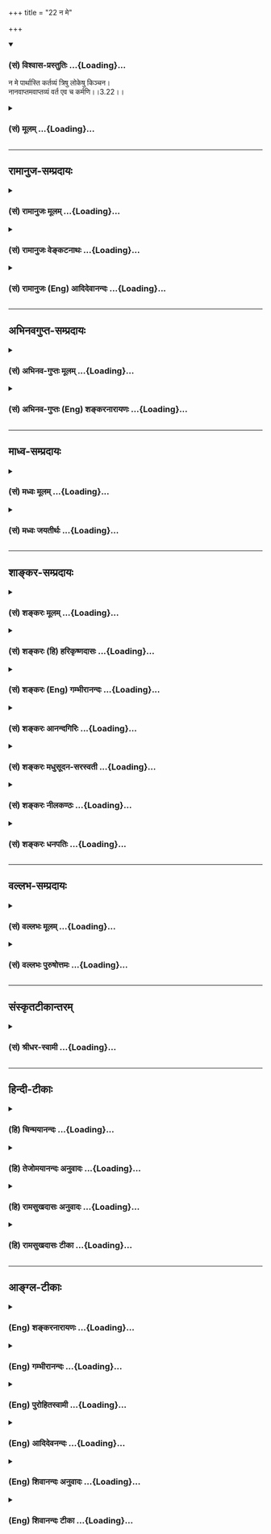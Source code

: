 +++
title = "22 न मे"

+++
<div class="js_include" newlevelforh1="3" title="(सं) विश्वास-प्रस्तुतिः" unfilled url="/purANam_vaiShNavam/mahAbhAratam/06-bhIShma-parva/03-bhagavad-gItA-parva/saMskRtam/vishvAsa-prastutiH/03_karma-yogaH/22_na_me.md">
<details open><summary><h3>(सं) विश्वास-प्रस्तुतिः ...{Loading}...</h3></summary>

न मे पार्थास्ति कर्तव्यं त्रिषु लोकेषु किञ्चन।  
नानवाप्तमवाप्तव्यं वर्त एव च कर्मणि।।3.22।।
</details>
</div>
<div class="js_include collapsed" newlevelforh1="3" title="(सं) मूलम्" unfilled url="/purANam_vaiShNavam/mahAbhAratam/06-bhIShma-parva/03-bhagavad-gItA-parva/saMskRtam/mUlam/03_karma-yogaH/22_na_me.md">
<details><summary><h3>(सं) मूलम् ...{Loading}...</h3></summary>

न मे पार्थास्ति कर्तव्यं त्रिषु लोकेषु किञ्चन।  
नानवाप्तमवाप्तव्यं वर्त एव च कर्मणि।।3.22।।
</details>
</div>


_________________
## रामानुज-सम्प्रदायः
<div class="js_include collapsed" newlevelforh1="3" title="(सं) रामानुजः मूलम्" unfilled url="/purANam_vaiShNavam/mahAbhAratam/06-bhIShma-parva/03-bhagavad-gItA-parva/saMskRtam/rAmAnujaH/mUlam/03_karma-yogaH/22_na_me.md">
<details><summary><h3>(सं) रामानुजः मूलम् ...{Loading}...</h3></summary>

।।3.22।।**न मे** सर्वेश्वरस्य अवाप्तसमस्तकामस्य सर्वज्ञस्य सत्यसंकल्पस्य
**त्रिषु लोकेषु** देवमनुष्यादिरूपेण स्वच्छन्दतो वर्तमानस्य किञ्चिद् अपि
**कर्तव्यम् अस्ति** यतः **अनवाप्तं** कर्मणा **अवाप्तव्यं** न किञ्चिद्
अपि अस्ति अथापि लोकरक्षायै **कर्मणि एव वर्ते।**

</details>
</div>
<div class="js_include collapsed" newlevelforh1="3" title="(सं) रामानुजः वेङ्कटनाथः" unfilled url="/purANam_vaiShNavam/mahAbhAratam/06-bhIShma-parva/03-bhagavad-gItA-parva/saMskRtam/rAmAnujaH/venkaTanAthaH/03_karma-yogaH/22_na_me.md">
<details><summary><h3>(सं) रामानुजः वेङ्कटनाथः ...{Loading}...</h3></summary>

  
  
।।3.22।। मयाऽपि हि निरपेक्षेणैव लोकक्षोभे निष्प्रत्यवायेनापि
परमकारुणिकतया लोकरक्षार्थं कर्मैव क्रियते त्वया तु सापेक्षेण
सप्रत्यवायेन किम्पुनरित्युच्यतेन मे पार्थ इत्यादिश्लोकत्रयेण। मे इति पदेन
कर्मवश्यचेतनान्तरव्यावृत्तो यथावस्थितो हीश्वरः परामृश्यत इत्यभिप्रायेण
विलक्षणनित्यसिद्धविभूतिगुणपौष्कल्यस्य व्यञ्जनानि
सर्वेश्वरस्येत्यादिविशेषणान्युक्तानि सर्वेश्वरस्येति। श्रुतिस्मृती हि
ममैवाज्ञा सा चान्यैरनुवर्तनीया न हि मे नियन्त्रन्तरमस्ति
यदधीनप्रत्यवायभयात् कुर्यामिति भावःअवाप्तसमस्तकामस्येति। न च मे
सङ्कल्पमात्रादसाध्यमितः पूर्वमभिलाषदशामात्रापन्नं प्रयोजनमस्ति यदुपायतया
कर्म कर्तव्यमिति भावः। सर्वज्ञस्य सत्यसङ्कल्पस्येति। नापि मे कर्मवश्यानां
देवमनुष्यतिरश्चां सजातीयतयाऽवतीर्णस्यापि तेषामिव ज्ञानसङ्कोच
इच्छाप्रतिघातो वाऽस्ति यन्निवृत्त्यर्थं कर्म कार्यमित्याशयः। त्रिषु
लोकेषु इत्यत्रार्थसिद्धं विशेषमध्याहृत्याह देवमनुष्येति। उक्तं च भगवता
पराशरेणसमस्तशक्तिरूपाणि तत्करोति जनेश्वरः। देवतिर्यङ्मनुष्याख्या
चेष्टावन्ति स्वलीलया।। जगतामुपकाराय न सा कर्मनिमित्तजा। चेष्टा
तस्याप्रमेयस्य व्यापिन्य व्याहतात्मिका वि.पु.6।7।7172
इति। नानवाप्तमवाप्तव्यम् इत्येतत्कर्तव्याभावेऽपेक्षितहेतुपरतया व्याख्याति
यत इति। उत्तरश्लोकपर्यालोचनसिद्धं प्रयोजनमाह अथापि लोकरक्षायै इति। अथापि
इति चकारस्यार्थः कर्मणि वर्त एवेत्युक्ते न कदाचिदपि कर्मणो विरम्य
ज्ञानयोगमनुतिष्ठामीति फलितं तद्व्यञ्जनायोक्तं कर्मण्येव वर्ते इति। यद्वा
प्रकरणौचित्यादेवकारोऽत्र भिन्नक्रमः।  
  

</details>
</div>
<div class="js_include collapsed" newlevelforh1="3" title="(सं) रामानुजः (Eng) आदिदेवानन्दः" unfilled url="/purANam_vaiShNavam/mahAbhAratam/06-bhIShma-parva/03-bhagavad-gItA-parva/saMskRtam/rAmAnujaH/english/AdidevAnandaH/03_karma-yogaH/22_na_me.md">
<details><summary><h3>(सं) रामानुजः (Eng) आदिदेवानन्दः ...{Loading}...</h3></summary>

3.22 For Me, who is the Lord of all, who has all desires fulfilled, who
is omniscient, whose will is always true, and who, at My own will,
remains in the three worlds in the forms of gods, men and such other
beings, there is nothing whatever to achieve. Therefore though there is
for Me nothing 'unacired', i.e., nothing yet to be acired by work, I go
on working for the protection of the world.

</details>
</div>


_________________
## अभिनवगुप्त-सम्प्रदायः
<div class="js_include collapsed" newlevelforh1="3" title="(सं) अभिनव-गुप्तः मूलम्" unfilled url="/purANam_vaiShNavam/mahAbhAratam/06-bhIShma-parva/03-bhagavad-gItA-parva/saMskRtam/abhinava-guptaH/mUlam/03_karma-yogaH/22_na_me.md">
<details><summary><h3>(सं) अभिनव-गुप्तः मूलम् ...{Loading}...</h3></summary>

।।3.21 3.22।। यद्यदाचरतीति। न मे इति। प्राप्तप्रापणीयस्य परिपूर्णमनसोऽपि
कर्मप्रवृत्तौ लोकानुग्रहः प्रयोजनमित्यत्र श्रीभगवान् आत्मानमेव
दृष्टान्तीकरोति।

</details>
</div>
<div class="js_include collapsed" newlevelforh1="3" title="(सं) अभिनव-गुप्तः (Eng) शङ्करनारायणः" unfilled url="/purANam_vaiShNavam/mahAbhAratam/06-bhIShma-parva/03-bhagavad-gItA-parva/saMskRtam/abhinava-guptaH/english/shankaranArAyaNaH/03_karma-yogaH/22_na_me.md">
<details><summary><h3>(सं) अभिनव-गुप्तः (Eng) शङ्करनारायणः ...{Loading}...</h3></summary>

3.21-22 Yad yad acarati etc. Na me etc. The Bhagavat cities Himself as
an example to illustrate the idea that to favour the world is the
\[only\] purpose for such a person to exert in action, eventhough he has
already attained whatever is to be attained, and is fully satisfied in
his mind.

</details>
</div>


_________________
## माध्व-सम्प्रदायः
<div class="js_include collapsed" newlevelforh1="3" title="(सं) मध्वः मूलम्" unfilled url="/purANam_vaiShNavam/mahAbhAratam/06-bhIShma-parva/03-bhagavad-gItA-parva/saMskRtam/madhvaH/mUlam/03_karma-yogaH/22_na_me.md">
<details><summary><h3>(सं) मध्वः मूलम् ...{Loading}...</h3></summary>

।।3.22।। Sri Madhvacharya did not comment on this sloka.

</details>
</div>
<div class="js_include collapsed" newlevelforh1="3" title="(सं) मध्वः जयतीर्थः" unfilled url="/purANam_vaiShNavam/mahAbhAratam/06-bhIShma-parva/03-bhagavad-gItA-parva/saMskRtam/madhvaH/jayatIrthaH/03_karma-yogaH/22_na_me.md">
<details><summary><h3>(सं) मध्वः जयतीर्थः ...{Loading}...</h3></summary>

।।3.22।। Sri Jayatirtha did not comment on this sloka.  
  

</details>
</div>


_________________
## शाङ्कर-सम्प्रदायः
<div class="js_include collapsed" newlevelforh1="3" title="(सं) शङ्करः मूलम्" unfilled url="/purANam_vaiShNavam/mahAbhAratam/06-bhIShma-parva/03-bhagavad-gItA-parva/saMskRtam/shankaraH/mUlam/03_karma-yogaH/22_na_me.md">
<details><summary><h3>(सं) शङ्करः मूलम् ...{Loading}...</h3></summary>

।।3.22।। न मे मम **पार्थ** न **अस्ति** न विद्यते **कर्तव्यं त्रिषु** अपि
**लोकेषु किञ्चन** किञ्चिदपि। कस्मात् **न अनवाप्तम्** अप्राप्तम्
**अवाप्तव्यं** प्रापणीयम् तथापि **वर्ते एव च कर्मणि** अहम्।।

</details>
</div>
<div class="js_include collapsed" newlevelforh1="3" title="(सं) शङ्करः (हि) हरिकृष्णदासः" unfilled url="/purANam_vaiShNavam/mahAbhAratam/06-bhIShma-parva/03-bhagavad-gItA-parva/saMskRtam/shankaraH/hindI/harikRShNadAsaH/03_karma-yogaH/22_na_me.md">
<details><summary><h3>(सं) शङ्करः (हि) हरिकृष्णदासः ...{Loading}...</h3></summary>

।।3.22।। यदि इस लोकसंग्रहकी कर्तव्यतामें तुझे कुछ शंका हो तो तू मुझे
क्यों नहीं देखता हे पार्थ तीनों लोकोंमें मेरा कुछ भी कर्तव्य नहीं है
अर्थात् मुझे कुछ भी करना नहीं है क्योंकि मुझे कोई भी अप्राप्त वस्तु
प्राप्त नहीं करनी है तो भी मैं कर्मोंमें बर्तता ही हूँ।

</details>
</div>
<div class="js_include collapsed" newlevelforh1="3" title="(सं) शङ्करः (Eng) गम्भीरानन्दः" unfilled url="/purANam_vaiShNavam/mahAbhAratam/06-bhIShma-parva/03-bhagavad-gItA-parva/saMskRtam/shankaraH/english/gambhIrAnandaH/03_karma-yogaH/22_na_me.md">
<details><summary><h3>(सं) शङ्करः (Eng) गम्भीरानन्दः ...{Loading}...</h3></summary>

3.22 O Partha, na asti, there is no; kartavyam, duty; kincana,
whatsoever; me, for Me (to fulfill); even trisu lokesu, in all the three
worlds. Why; There is na anavaptam, nothing (that remains) unachieved;
or avaptavyam, to be achieved. Still varte eva, do I continue; karmani,
in action.

</details>
</div>
<div class="js_include collapsed" newlevelforh1="3" title="(सं) शङ्करः आनन्दगिरिः" unfilled url="/purANam_vaiShNavam/mahAbhAratam/06-bhIShma-parva/03-bhagavad-gItA-parva/saMskRtam/shankaraH/AnandagiriH/03_karma-yogaH/22_na_me.md">
<details><summary><h3>(सं) शङ्करः आनन्दगिरिः ...{Loading}...</h3></summary>

।।3.22।। कृतार्थस्यापि लोकसंग्रहार्थं विहितं कर्म कर्तव्यमित्युक्त्वा
तत्रैव भगवन्तमुदाहरणत्वेनोपन्यस्यति **यदीत्यादिना।** अप्राप्तस्य
प्राप्तये तवापि कर्तृत्वसंभवाद् न किंचिदपि विद्यते कर्तव्यमिति
कथमुक्तमित्याशङ्क्याह **नानवाप्तमिति।** प्रतीकमुपादाय व्याख्यानद्वारा
विद्यावतोऽपि कर्मप्रवृत्तिं संभावयति **नेत्यादिना।** अन्वयार्थं
पुनर्नञोऽनुवादः। भगवतो नास्ति कर्तव्यमित्येतदाकाङ्क्षाद्वारा स्फोरयति
**कस्मादित्यादिना।** प्रयोजनाभावे त्वयापि नानुष्ठेयं कर्मेत्याशङ्क्य
लोकसंग्रहार्थं ममापि कर्मानुष्ठानमिति मत्वाह **तथापीति।**

</details>
</div>
<div class="js_include collapsed" newlevelforh1="3" title="(सं) शङ्करः मधुसूदन-सरस्वती" unfilled url="/purANam_vaiShNavam/mahAbhAratam/06-bhIShma-parva/03-bhagavad-gItA-parva/saMskRtam/shankaraH/madhusUdana-sarasvatI/03_karma-yogaH/22_na_me.md">
<details><summary><h3>(सं) शङ्करः मधुसूदन-सरस्वती ...{Loading}...</h3></summary>

।।3.22।। अत्र चाहमेव दृष्टान्त इत्याह त्रिमिः हे पार्थ मे मम त्रिष्वपि
लोकेषु किमपि कर्तव्यं नास्ति। यतोऽनवाप्तं फलं किंचिन्ममावाप्तव्यं
नास्ति। तथापि वर्तएव कर्मण्यहम्। कर्म करोम्येवेत्यर्थः। पार्थेति
संबोधयन् विशुद्धक्षत्रियवंशोद्भवस्त्वं शूरापत्यापत्यत्वेन चात्यन्तं
मत्समोऽहमिव वर्तितुमर्हसीति दर्शयति।

</details>
</div>
<div class="js_include collapsed" newlevelforh1="3" title="(सं) शङ्करः नीलकण्ठः" unfilled url="/purANam_vaiShNavam/mahAbhAratam/06-bhIShma-parva/03-bhagavad-gItA-parva/saMskRtam/shankaraH/nIlakaNThaH/03_karma-yogaH/22_na_me.md">
<details><summary><h3>(सं) शङ्करः नीलकण्ठः ...{Loading}...</h3></summary>

।।3.22।। कर्मणि वर्ते एव। अहं कर्म करोम्येवेत्यर्थः।

</details>
</div>
<div class="js_include collapsed" newlevelforh1="3" title="(सं) शङ्करः धनपतिः" unfilled url="/purANam_vaiShNavam/mahAbhAratam/06-bhIShma-parva/03-bhagavad-gItA-parva/saMskRtam/shankaraH/dhanapatiH/03_karma-yogaH/22_na_me.md">
<details><summary><h3>(सं) शङ्करः धनपतिः ...{Loading}...</h3></summary>

।।3.22।। अहमिव त्वमपि लोकसंग्रहं कुर्वत्याशयेनाह **नेति।** त्रिषु लोकेषु
मम कर्तव्यं किंचिदपि न विद्यते यस्मादनवाप्तमप्राप्तमवाप्तव्यं प्रापणीयं
त्रिषु लोकेषु किंचिदपि मे नास्ति यद्यप्येवं तथापि कर्मणि वर्त एव। कर्म
करोभ्येवेत्यर्थः। त्वयापि मत्संबन्धित्वान्मत्पक्षपात एव कर्तव्य इति
सूचयन्नाह **पार्थेति।**

</details>
</div>


_________________
## वल्लभ-सम्प्रदायः
<div class="js_include collapsed" newlevelforh1="3" title="(सं) वल्लभः मूलम्" unfilled url="/purANam_vaiShNavam/mahAbhAratam/06-bhIShma-parva/03-bhagavad-gItA-parva/saMskRtam/vallabhaH/mUlam/03_karma-yogaH/22_na_me.md">
<details><summary><h3>(सं) वल्लभः मूलम् ...{Loading}...</h3></summary>

।।3.22।। अत्र चाहमेव निदर्शनमित्याह न म इति त्रिभिः।

</details>
</div>
<div class="js_include collapsed" newlevelforh1="3" title="(सं) वल्लभः पुरुषोत्तमः" unfilled url="/purANam_vaiShNavam/mahAbhAratam/06-bhIShma-parva/03-bhagavad-gItA-parva/saMskRtam/vallabhaH/puruShottamaH/03_karma-yogaH/22_na_me.md">
<details><summary><h3>(सं) वल्लभः पुरुषोत्तमः ...{Loading}...</h3></summary>

  
  
।।3.22।। मयापि तथैव क्रियत इत्याह न मेपार्थेति। हे पार्थ परमानुगृहीत मे
त्रिषु लोकेषु किञ्चन कर्त्तव्यं नास्ति न वा अनवाप्तं अवाप्तव्यं
प्राप्तव्यं तथापि लोकसङ्ग्रहार्थमहं कर्मणि वर्त्ते कर्म करोमीत्यर्थः।  
  

</details>
</div>


_________________
## संस्कृतटीकान्तरम्
<div class="js_include collapsed" newlevelforh1="3" title="(सं) श्रीधर-स्वामी" unfilled url="/purANam_vaiShNavam/mahAbhAratam/06-bhIShma-parva/03-bhagavad-gItA-parva/saMskRtam/shrIdhara-svAmI/03_karma-yogaH/22_na_me.md">
<details><summary><h3>(सं) श्रीधर-स्वामी ...{Loading}...</h3></summary>

।।3.22।। अत्र चाहमेव दृष्टान्त इत्याह त्रिभिः **न मे पार्थेति।** हे पार्थ
मे कर्तव्यं नास्ति। यतस्त्रिष्वपि लोकेष्वनवाप्तमप्राप्तं सदवाप्तव्यं
प्राप्यं नास्ति तथापि कर्मण्यहं वर्ते। कर्म करोम्येवेत्यर्थः।

</details>
</div>


_________________
## हिन्दी-टीकाः
<div class="js_include collapsed" newlevelforh1="3" title="(हि) चिन्मयानन्दः" unfilled url="/purANam_vaiShNavam/mahAbhAratam/06-bhIShma-parva/03-bhagavad-gItA-parva/hindI/chinmayAnandaH/03_karma-yogaH/22_na_me.md">
<details><summary><h3>(हि) चिन्मयानन्दः ...{Loading}...</h3></summary>

।।3.22।। पूर्णस्वरूप में स्थित योगेश्वर श्रीकृष्ण को तीनों लोकों में
किसी वस्तु की इच्छा नहीं थी। यदि वे चाहते तो अपने स्वयं के लिये राज्य
स्थापित कर उसमें सुख से रह सकते थे. परन्तु केवल कर्तव्य पालन का
उत्तरदायित्व समझते हुए पाण्डवों के धर्म और न्याय संगत पक्ष का साथ देने
के लिए ही वे युद्धभूमि में आये थे। बाल्यकाल से लेकर महाभारत युद्ध के क्षण
तक उनका सम्पूर्ण जीवन अनासक्ति का ज्वलन्त उदाहरण हैं। यद्यपि उन्हें जीवन
में प्राप्त करने योग्य वस्तु अप्राप्य नहीं थी तथापि वे सदैव कर्म में ही
रत रहे मानो उनके लिए कर्म करना उत्साह और आनन्द से परिपूर्ण एक क्रीडा
हो। इसी सन्दर्भ में भगवान कहते हैं

</details>
</div>
<div class="js_include collapsed" newlevelforh1="3" title="(हि) तेजोमयानन्दः अनुवादः" unfilled url="/purANam_vaiShNavam/mahAbhAratam/06-bhIShma-parva/03-bhagavad-gItA-parva/hindI/tejomayAnandaH/anuvAdaH/03_karma-yogaH/22_na_me.md">
<details><summary><h3>(हि) तेजोमयानन्दः अनुवादः ...{Loading}...</h3></summary>

।।3.22।। यद्यपि मुझे त्रैलोक्य में कुछ भी कर्तव्य नहीं हैं तथा किंचित भी
प्राप्त होने योग्य (अवाप्तव्यम्) वस्तु अप्राप्त नहीं है, तो भी मैं कर्म
में ही बर्तता हूँ।।

</details>
</div>
<div class="js_include collapsed" newlevelforh1="3" title="(हि) रामसुखदासः अनुवादः" unfilled url="/purANam_vaiShNavam/mahAbhAratam/06-bhIShma-parva/03-bhagavad-gItA-parva/hindI/rAmasukhadAsaH/anuvAdaH/03_karma-yogaH/22_na_me.md">
<details><summary><h3>(हि) रामसुखदासः अनुवादः ...{Loading}...</h3></summary>

।।3.22।। हे पार्थ! मुझे तीनों लोकोंमें न तो कुछ कर्तव्य है और न कोई
प्राप्त करनेयोग्य वस्तु अप्राप्त है, फिर भी मैं कर्तव्यकर्ममें ही लगा
रहता हूँ।

</details>
</div>
<div class="js_include collapsed" newlevelforh1="3" title="(हि) रामसुखदासः टीका" unfilled url="/purANam_vaiShNavam/mahAbhAratam/06-bhIShma-parva/03-bhagavad-gItA-parva/hindI/rAmasukhadAsaH/TIkA/03_karma-yogaH/22_na_me.md">
<details><summary><h3>(हि) रामसुखदासः टीका ...{Loading}...</h3></summary>

।।3.22।।***व्याख्या--*'न मे पार्थास्ति ৷৷.
नानवाप्तमवाप्तव्यम्'--**भगवान् किसी एक लोकमें सीमित नहीं है। इसलिये वे
तीनों लोकोंमें अपना कोई कर्तव्य न होनेकी बात कह रहे हैं। भगवान्के लिये
त्रिलोकीमें कोई भी कर्तव्य शेष नहीं है; क्योंकि उनके लिये कुछ भी पाना
शेष नहीं है। कुछ-न-कुछ पानेके लिये ही सब (मनुष्य, पशु ,पक्षी आदि) कर्म
करते हैं। भगवान् उपर्युक्त पदोंमें बहुत विलक्षण बात कह रहे हैं कि कुछ भी
करना और पाना शेष न होनेपर भी मैं कर्म करता हूँ !  
  
अपने लिये कोई कर्तव्य न होनेपर भी भगवान् केवल दूसरोंके हितके लिये अवतार
लेते हैं और साधु पुरुषोंका उद्धार, पापी पुरुषोंका विनाश तथा धर्मकी
संस्थापना करनेके लिये कर्म करते हैं (गीता 4। 8)। अवतारके सिवाय भगवान्की
सृष्टि-रचना भी जीवमात्रके उद्धारके लिये ही होती है। स्वर्गलोक
पुण्यकर्मोंका फल भुगतानेके लिये है और चौरासी लाख योनियाँ एवं नरक
पाप-कर्मोंका फल भुगतानेके लिये हैं। मनुष्य-योनि पुण्य और पाप--दोनोंसे
ऊँचे उठकर अपना कल्याण करनेके लिये है। ऐसा तभी सम्भव है, जब मनुष्य अपने
लिये कुछ न करे। वह सम्पूर्ण कर्म--स्थूल शरीरसे होनेवाली 'क्रिया',
सूक्ष्म शरीरसे होनेवाला 'चिन्तन' और कारण शरीरसे होनेवाली 'स्थिरता' केवल
दूसरोंके हितके लिये ही करे, अपने लिये नहीं। कारण कि जिनसे सब कर्म किये
जाते हैं, वे स्थूल, सूक्ष्म और कारण--तीनों ही शरीर संसारके हैं, अपने
नहीं। इसलिये कर्मयोगी शरीर, इन्द्रियाँ, मन, बुद्धि, पदार्थ आदि सम्पूर्ण
सामग्रीको (जो वास्तवमें संसारकी ही है) संसारकी ही मानता है और उसे
संसारकी सेवामें लगाता है। अगर मनुष्य संसारकी वस्तुको संसारकी सेवामें न
लगाकर अपने सुख-भोगमें लगाता है तो बड़ी भारी भूल करता है। संसारकी वस्तुको
अपनी मान लेनेसे ही फलकी इच्छा होती है और फलप्राप्तिके लिये कर्म होता है।
इस तरह जबतक मनुष्य कुछ पानेकी इच्छासे कर्म करता है, तबतक उसके लिये
कर्तव्य अर्थात् 'करना' शेष रहता है। गम्भीरतापूर्वक विचार किया जाय तो
मालूम होता है कि मनुष्यमात्रका अपने लिये कोई कर्तव्य है ही नहीं। कारण कि
प्रापणीय वस्तु (परमात्मतत्त्व) नित्यप्राप्त है और स्वयं (स्वरूप) भी
नित्य है, जबकि कर्म और कर्म-फल अनित्य अर्थात् उत्पन्न एवं नष्ट होनेवाला
है। अनित्य-(कर्म और फल-) का सम्बन्ध नित्य-(स्वयं-) के साथ हो ही कैसे
सकता है! कर्मका सम्बन्ध 'पर'- (शरीर और संसार-) से है 'स्व' से नहीं। कर्म
सदैव 'पर' के द्वारा और 'पर' के लिये ही होता है। इसलिये अपने लिये कुछ
करना है ही नहीं। जब मनुष्यमात्रके लिये कोई कर्तव्य नहीं है, तब भगवान्के
लिये कोई कर्तव्य हो ही कैसे सकता है!  
  
कर्मयोगसे सिद्ध हुए महापुरुषके लिये भगवान्ने इसी अध्यायके
सत्रहवें-अठारहवें श्लोकोंमें कहा है कि उस महापुरुषके लिये कोई कर्तव्य
नहीं है; क्योंकि उसकी रति, तृप्ति और संतुष्टि अपने-आपमें ही होती है।
इसलिये उसे संसारमें करने अथवा न करनेसे कोई प्रयोजन नहीं रहता तथा उसका
किसी भी प्राणीसे किञ्चिन्मात्र भी स्वार्थका सम्बन्ध नहीं रहता। ऐसा
होनेपर भी वह महापुरुष लोकसंग्रहार्थ कर्म करता है। इसी प्रकार यहाँ भगवान्
अपने लिये कहते हैं कि कोई भी कर्तव्य न होने तथा कुछ भी पाना बाकी न
होनेपर भी मैं लोकसंग्रहार्थ कर्म करता हूँ। तात्पर्य है कि तत्त्वज्ञ
महापुरुषकी भगवान्के साथ एकता होती है--**'मम साधर्म्यमागताः'** (गीता 14।
2)। जैसे भगवान् त्रिलोकीमें आदर्श पुरुष हैं (गीता 3। 23 4। 11), ऐसे ही
संसारमें तत्त्वज्ञ पुरुष भी आदर्श हैं (गीता 3। 25)।

</details>
</div>


_________________
## आङ्ग्ल-टीकाः
<div class="js_include collapsed" newlevelforh1="3" title="(Eng) शङ्करनारायणः" unfilled url="/purANam_vaiShNavam/mahAbhAratam/06-bhIShma-parva/03-bhagavad-gItA-parva/english/shankaranArAyaNaH/03_karma-yogaH/22_na_me.md">
<details><summary><h3>(Eng) शङ्करनारायणः ...{Loading}...</h3></summary>

3.22. O son of Prtha ! For Me, in the three worlds there is nothing that
must be done; nor is there any thing unattained \[so far\] to be
attained; and yet I exert in action.

</details>
</div>
<div class="js_include collapsed" newlevelforh1="3" title="(Eng) गम्भीरानन्दः" unfilled url="/purANam_vaiShNavam/mahAbhAratam/06-bhIShma-parva/03-bhagavad-gItA-parva/english/gambhIrAnandaH/03_karma-yogaH/22_na_me.md">
<details><summary><h3>(Eng) गम्भीरानन्दः ...{Loading}...</h3></summary>

3.22 In all the three worlds, O Partha, there is no duty whatsoever for
Me (to fulfil); nothing remains unachieved or to be achieved.
\[According to S. the translation of this portion is: There is nothing
unattained that should be attained.-Tr.\] (Still) do I continue in
action.

</details>
</div>
<div class="js_include collapsed" newlevelforh1="3" title="(Eng) पुरोहितस्वामी" unfilled url="/purANam_vaiShNavam/mahAbhAratam/06-bhIShma-parva/03-bhagavad-gItA-parva/english/purohitasvAmI/03_karma-yogaH/22_na_me.md">
<details><summary><h3>(Eng) पुरोहितस्वामी ...{Loading}...</h3></summary>

3.22 There is nothing in this universe, O Arjuna, that I am compelled to
do, nor anything for Me to attain; yet I am persistently active.

</details>
</div>
<div class="js_include collapsed" newlevelforh1="3" title="(Eng) आदिदेवनन्दः" unfilled url="/purANam_vaiShNavam/mahAbhAratam/06-bhIShma-parva/03-bhagavad-gItA-parva/english/AdidevanandaH/03_karma-yogaH/22_na_me.md">
<details><summary><h3>(Eng) आदिदेवनन्दः ...{Loading}...</h3></summary>

3.22 For me, Arjuna, there is nothing in all the three worlds which
ought to be done, nor is there anything unacired that ought to be
acired. Yet I go on working.

</details>
</div>
<div class="js_include collapsed" newlevelforh1="3" title="(Eng) शिवानन्दः अनुवादः" unfilled url="/purANam_vaiShNavam/mahAbhAratam/06-bhIShma-parva/03-bhagavad-gItA-parva/english/shivAnandaH/anuvAdaH/03_karma-yogaH/22_na_me.md">
<details><summary><h3>(Eng) शिवानन्दः अनुवादः ...{Loading}...</h3></summary>

3.22 There is nothing in the three worlds, O Arjuna, that should be done
by Me, nor is there anything unattained that should be attained; yet I
engage Myself in action.

</details>
</div>
<div class="js_include collapsed" newlevelforh1="3" title="(Eng) शिवानन्दः टीका" unfilled url="/purANam_vaiShNavam/mahAbhAratam/06-bhIShma-parva/03-bhagavad-gItA-parva/english/shivAnandaH/TIkA/03_karma-yogaH/22_na_me.md">
<details><summary><h3>(Eng) शिवानन्दः टीका ...{Loading}...</h3></summary>

3.22 न not; मे my; पार्थ O Partha; अस्ति is; कर्तव्यम् to be done
(duty); त्रिषु in the three; लोकेषु worlds; किञ्चन anything; न not;
अनवाप्तम् unattained; अवाप्तव्यम् to be attained; वर्ते am; एव also; च
and; कर्मणि in action.Commentary I am the Lord of the universe and
therefore I have no personal grounds to engage. Myself in action. I have
nothing to achieve as I have all divine wealth; as the wealth of the
universe is Mine; and yet I engage Myself in action.Why do you not
follow My example Why do you not endeavour to prevent the masses from
following the wrong path by setting an example yourself If you set an
example; people will follow you as you are a leader with noble alities.

</details>
</div>
